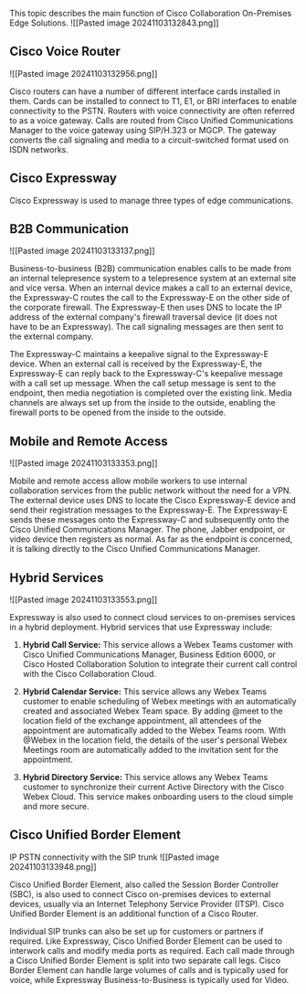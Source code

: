 This topic describes the main function of Cisco Collaboration On-Premises Edge Solutions.
![[Pasted image 20241103132843.png]]

## Cisco Voice Router



![[Pasted image 20241103132956.png]]

Cisco routers can have a number of different interface cards installed in them. Cards can be installed to connect to T1, E1, or BRI interfaces to enable connectivity to the PSTN. Routers with voice connectivity are often referred to as a voice gateway. Calls are routed from Cisco Unified Communications Manager to the voice gateway using SIP/H.323 or MGCP. The gateway converts the call signaling and media to a circuit-switched format used on ISDN networks.

## Cisco Expressway

Cisco Expressway is used to manage three types of edge communications.

## B2B Communication

![[Pasted image 20241103133137.png]]

Business-to-business (B2B) communication enables calls to be made from an internal telepresence system to a telepresence system at an external site and vice versa. When an internal device makes a call to an external device, the Expressway-C routes the call to the Expressway-E on the other side of the corporate firewall. The Expressway-E then uses DNS to locate the IP address of the external company's firewall traversal device (it does not have to be an Expressway). The call signaling messages are then sent to the external company.

The Expressway-C maintains a keepalive signal to the Expressway-E device. When an external call is received by the Expressway-E, the Expressway-E can reply back to the Expressway-C's keepalive message with a call set up message. When the call setup message is sent to the endpoint, then media negotiation is completed over the existing link. Media channels are always set up from the inside to the outside, enabling the firewall ports to be opened from the inside to the outside.

## Mobile and Remote Access

![[Pasted image 20241103133353.png]]

Mobile and remote access allow mobile workers to use internal collaboration services from the public network without the need for a VPN. The external device uses DNS to locate the Cisco Expressway-E device and send their registration messages to the Expressway-E. The Expressway-E sends these messages onto the Expressway-C and subsequently onto the Cisco Unified Communications Manager. The phone, Jabber endpoint, or video device then registers as normal. As far as the endpoint is concerned, it is talking directly to the Cisco Unified Communications Manager.

## Hybrid Services

![[Pasted image 20241103133553.png]]

Expressway is also used to connect cloud services to on-premises services in a hybrid deployment. Hybrid services that use Expressway include:

1. **Hybrid Call Service:** This service allows a Webex Teams customer with Cisco Unified Communications Manager, Business Edition 6000, or Cisco Hosted Collaboration Solution to integrate their current call control with the Cisco Collaboration Cloud.

2. **Hybrid Calendar Service:** This service allows any Webex Teams customer to enable scheduling of Webex meetings with an automatically created and associated Webex Team space. By adding @meet to the location field of the exchange appointment, all attendees of the appointment are automatically added to the Webex Teams room. With @Webex in the location field, the details of the user's personal Webex Meetings room are automatically added to the invitation sent for the appointment.

3. **Hybrid Directory Service:** This service allows any Webex Teams customer to synchronize their current Active Directory with the Cisco Webex Cloud. This service makes onboarding users to the cloud simple and more secure.


## Cisco Unified Border Element

IP PSTN connectivity with the SIP trunk
![[Pasted image 20241103133948.png]]

Cisco Unified Border Element, also called the Session Border Controller (SBC), is also used to connect Cisco on-premises devices to external devices, usually via an Internet Telephony Service Provider (ITSP). Cisco Unified Border Element is an additional function of a Cisco Router.

Individual SIP trunks can also be set up for customers or partners if required. Like Expressway, Cisco Unified Border Element can be used to interwork calls and modify media ports as required. Each call made through a Cisco Unified Border Element is split into two separate call legs. Cisco Border Element can handle large volumes of calls and is typically used for voice, while Expressway Business-to-Business is typically used for Video.
